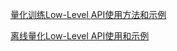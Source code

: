 [量化训练Low-Level API使用方法和示例](./quantization_aware_training.md)

[离线量化Low-Level API使用和示例](./post_training_quantization.md)
